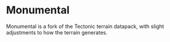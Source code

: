 # Monumental
 Monumental is a fork of the Tectonic terrain datapack, with slight adjustments to how the terrain generates.
